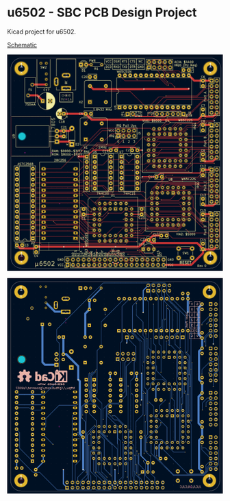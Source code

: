 # u6502 - SBC PCB Design Project
Kicad project for u6502.

[Schematic](../../docs/schematic.pdf)

![Front](../../docs/front.png)

![Back](../../docs/back.png)

